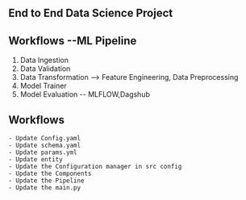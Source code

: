 ## End to End Data Science Project

## Workflows --ML Pipeline

1. Data Ingestion
2. Data Validation
3. Data Transformation  --> Feature Engineering, Data Preprocessing
4. Model Trainer
5. Model Evaluation  -- MLFLOW,Dagshub

## Workflows
    - Update Config.yaml
    - Update schema.yaml
    - Update params.yml
    - Update entity
    - Update the Configuration manager in src config
    - Update the Components
    - Update the Pipeline
    - Update the main.py
